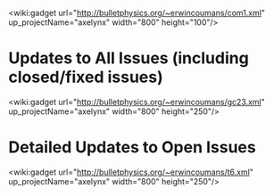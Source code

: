 <wiki:gadget url="http://bulletphysics.org/~erwincoumans/com1.xml"
up\_projectName="axelynx" width="800"  height="100"/>
# Updates to All Issues (including closed/fixed issues) #
<wiki:gadget url="http://bulletphysics.org/~erwincoumans/gc23.xml"
up\_projectName="axelynx" width="800"  height="250"/>
# Detailed Updates to Open Issues #
<wiki:gadget url="http://bulletphysics.org/~erwincoumans/t6.xml"
up\_projectName="axelynx" width="800"  height="250"/>